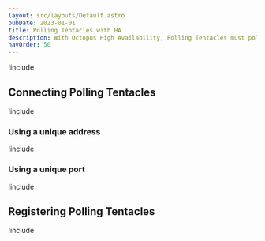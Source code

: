 ```yaml
---
layout: src/layouts/Default.astro
pubDate: 2023-01-01
title: Polling Tentacles with HA
description: With Octopus High Availability, Polling Tentacles must poll all of the Octopus Server nodes in your configuration.
navOrder: 50
---
```


!include <polling-tentacles-and-ha>

## Connecting Polling Tentacles

!include <polling-tentacles-and-ha-connecting>

### Using a unique address

!include <polling-tentacles-connection-same-port>

### Using a unique port

!include <polling-tentacles-connection-different-ports>

## Registering Polling Tentacles

!include <polling-tentacles-and-ha-registering>